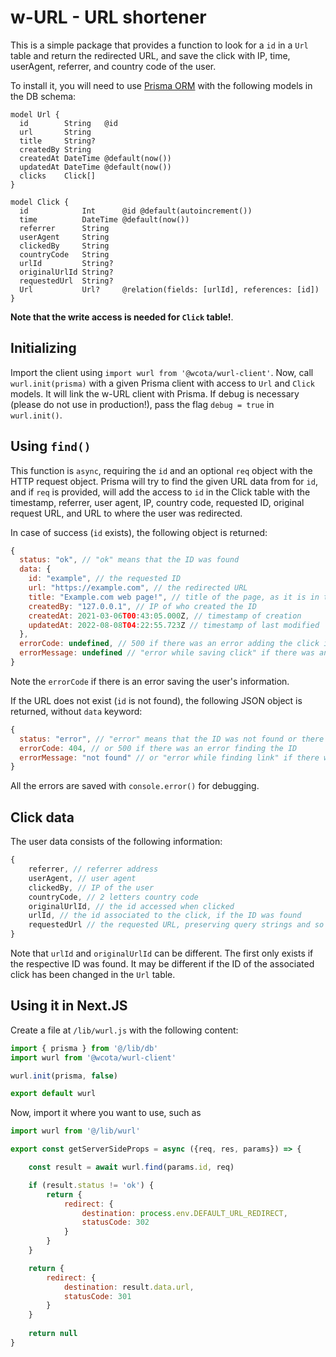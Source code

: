 # w-URL - URL shortener 

This is a simple package that provides a function to look for a `id` in a `Url` table and return the redirected URL, and save the click with IP, time, userAgent, referrer, and country code of the user.

To install it, you will need to use [Prisma ORM](https://www.prisma.io/) with the following models in the DB schema:

```prisma
model Url {
  id        String   @id
  url       String
  title     String?
  createdBy String
  createdAt DateTime @default(now())
  updatedAt DateTime @default(now())
  clicks    Click[]
}

model Click {
  id            Int      @id @default(autoincrement())
  time          DateTime @default(now())
  referrer      String
  userAgent     String
  clickedBy     String
  countryCode   String
  urlId         String?
  originalUrlId String?
  requestedUrl  String?
  Url           Url?     @relation(fields: [urlId], references: [id])
}
```

**Note that the write access is needed for `Click` table!**.

## Initializing

Import the client using `import wurl from '@wcota/wurl-client'`. Now, call `wurl.init(prisma)` with a given Prisma client with access to `Url` and `Click` models.  It will link the w-URL client with Prisma. If debug is necessary (please do not use in production!), pass the flag `debug = true` in `wurl.init()`.

## Using `find()`

This function is `async`, requiring the `id` and an optional `req` object with the HTTP request object. Prisma will try to find the given URL data from for `id`, and if `req` is provided, will add the access to `id` in the Click table with the timestamp, referrer, user agent, IP, country code, requested ID, original request URL, and URL to where the user was redirected.

In case of success (`id` exists), the following object is returned:

```js
{
  status: "ok", // "ok" means that the ID was found
  data: {
    id: "example", // the requested ID
    url: "https://example.com", // the redirected URL
    title: "Example.com web page!", // title of the page, as it is in the database
    createdBy: "127.0.0.1", // IP of who created the ID
    createdAt: 2021-03-06T00:43:05.000Z, // timestamp of creation
    updatedAt: 2022-08-08T04:22:55.723Z // timestamp of last modified
  },
  errorCode: undefined, // 500 if there was an error adding the click info
  errorMessage: undefined // "error while saving click" if there was an error adding the click info
}
```

Note the `errorCode` if there is an error saving the user's information. 

If the URL does not exist (`id` is not found), the following JSON object is returned, without `data` keyword:

```js
{
  status: "error", // "error" means that the ID was not found or there was another error
  errorCode: 404, // or 500 if there was an error finding the ID
  errorMessage: "not found" // or "error while finding link" if there was an error finding the ID
}
```

All the errors are saved with `console.error()` for debugging.

## Click data

The user data consists of the following information:

```js
{
    referrer, // referrer address
    userAgent, // user agent
    clickedBy, // IP of the user
    countryCode, // 2 letters country code
    originalUrlId, // the id accessed when clicked
    urlId, // the id associated to the click, if the ID was found
    requestedUrl // the requested URL, preserving query strings and so on
}
```

Note that `urlId` and `originalUrlId` can be different. The first only exists if the respective ID was found. It may be different if the ID of the associated click has been changed in the `Url` table.

## Using it in Next.JS

Create a file at `/lib/wurl.js` with the following content:

```js
import { prisma } from '@/lib/db'
import wurl from '@wcota/wurl-client'

wurl.init(prisma, false)

export default wurl
```

Now, import it where you want to use, such as

```js
import wurl from '@/lib/wurl'

export const getServerSideProps = async ({req, res, params}) => {

    const result = await wurl.find(params.id, req)

    if (result.status != 'ok') {
        return {
            redirect: {
                destination: process.env.DEFAULT_URL_REDIRECT,
                statusCode: 302
            }
        }
    }

    return {
        redirect: {
            destination: result.data.url,
            statusCode: 301
        }
    }
    
    return null
}
```
